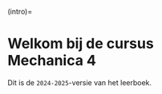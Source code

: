 (intro)=
# Welkom bij de cursus <br> **Mechanica 4**

Dit is de `2024-2025`-versie van het leerboek. 